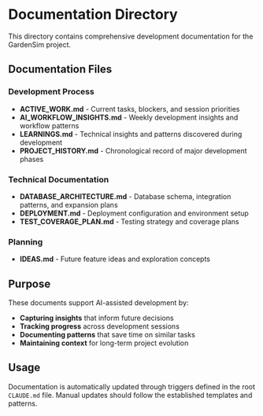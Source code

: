 # Documentation Directory

This directory contains comprehensive development documentation for the GardenSim project.

## Documentation Files

### Development Process
- **ACTIVE_WORK.md** - Current tasks, blockers, and session priorities
- **AI_WORKFLOW_INSIGHTS.md** - Weekly development insights and workflow patterns
- **LEARNINGS.md** - Technical insights and patterns discovered during development
- **PROJECT_HISTORY.md** - Chronological record of major development phases

### Technical Documentation  
- **DATABASE_ARCHITECTURE.md** - Database schema, integration patterns, and expansion plans
- **DEPLOYMENT.md** - Deployment configuration and environment setup
- **TEST_COVERAGE_PLAN.md** - Testing strategy and coverage plans

### Planning
- **IDEAS.md** - Future feature ideas and exploration concepts

## Purpose

These documents support AI-assisted development by:
- **Capturing insights** that inform future decisions
- **Tracking progress** across development sessions
- **Documenting patterns** that save time on similar tasks
- **Maintaining context** for long-term project evolution

## Usage

Documentation is automatically updated through triggers defined in the root `CLAUDE.md` file. Manual updates should follow the established templates and patterns.
